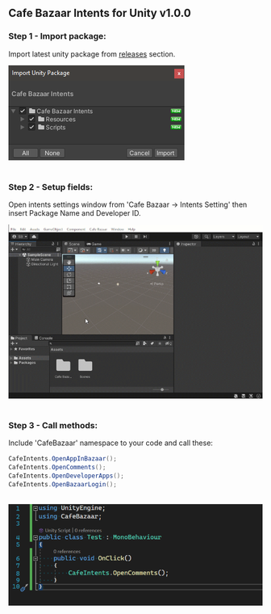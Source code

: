 ## Cafe Bazaar Intents for Unity v1.0.0


### Step 1 - Import package:
Import latest unity package from [releases](https://github.com/salehb02/cafe-bazaar-intents/releases) section.

<img src="https://github.com/salehb02/cafe-bazaar-intents/blob/main/Media/import.png?raw=true"/><br/><br/>

### Step 2 - Setup fields:
Open intents settings window from 'Cafe Bazaar -> Intents Setting' then insert Package Name and Developer ID.

<img src="https://github.com/salehb02/cafe-bazaar-intents/blob/main/Media/setup.gif?raw=true"/><br/><br/>

### Step 3 - Call methods:
Include 'CafeBazaar' namespace to your code and call these:
```c#
CafeIntents.OpenAppInBazaar();
CafeIntents.OpenComments();
CafeIntents.OpenDeveloperApps();
CafeIntents.OpenBazaarLogin();
```
<br>

<img src="https://github.com/salehb02/cafe-bazaar-intents/blob/main/Media/use.png?raw=true"/>
